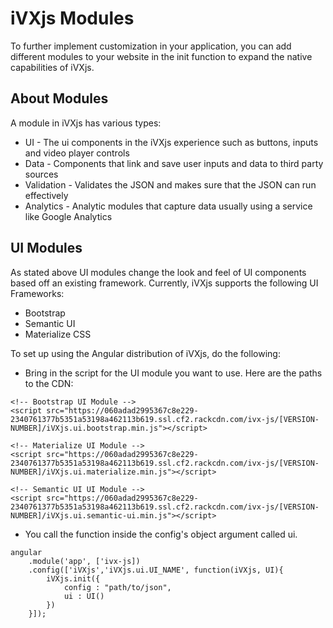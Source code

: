 # iVXjs Modules

To further implement customization in your application, you can add different modules 
to your website in the init function to expand the native capabilities of iVXjs. 

## About Modules
A module in iVXjs has various types: 

- UI - The ui components in the iVXjs experience such as buttons, inputs and video player controls
- Data - Components that link and save user inputs and data to third party sources 
- Validation - Validates the JSON and makes sure that the JSON can run effectively
- Analytics - Analytic modules that capture data usually using a service like Google Analytics 

## UI Modules 

As stated above UI modules change the look and feel of UI components based off an existing framework.
Currently, iVXjs supports the following UI Frameworks: 

- Bootstrap
- Semantic UI 
- Materialize CSS 

To set up using the Angular distribution of iVXjs, do the following:

* Bring in the script for the UI module you want to use. Here are the paths to the CDN:

```
<!-- Bootstrap UI Module -->
<script src="https://060adad2995367c8e229-2340761377b5351a53198a462113b619.ssl.cf2.rackcdn.com/ivx-js/[VERSION-NUMBER]/iVXjs.ui.bootstrap.min.js"></script>

<!-- Materialize UI Module -->
<script src="https://060adad2995367c8e229-2340761377b5351a53198a462113b619.ssl.cf2.rackcdn.com/ivx-js/[VERSION-NUMBER]/iVXjs.ui.materialize.min.js"></script>

<!-- Semantic UI UI Module -->
<script src="https://060adad2995367c8e229-2340761377b5351a53198a462113b619.ssl.cf2.rackcdn.com/ivx-js/[VERSION-NUMBER]/iVXjs.ui.semantic-ui.min.js"></script>

```

* You call the function inside the config's object argument called ui. 

```
angular 
    .module('app', ['ivx-js])
    .config(['iVXjs','iVXjs.ui.UI_NAME', function(iVXjs, UI){
        iVXjs.init({
            config : "path/to/json",
            ui : UI()
        })
    }]);
```

